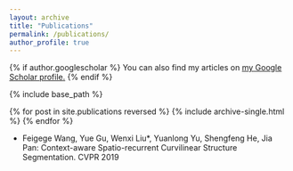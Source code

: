 ```yaml
---
layout: archive
title: "Publications"
permalink: /publications/
author_profile: true
---
```


{% if author.googlescholar %}
  You can also find my articles on <u><a href="{{author.googlescholar}}">my Google Scholar profile</a>.</u>
{% endif %}

{% include base_path %}

{% for post in site.publications reversed %}
  {% include archive-single.html %}
{% endfor %}


* Feigege Wang, Yue Gu, Wenxi Liu*, Yuanlong Yu, Shengfeng He, Jia Pan: Context-aware Spatio-recurrent Curvilinear Structure Segmentation. CVPR 2019
